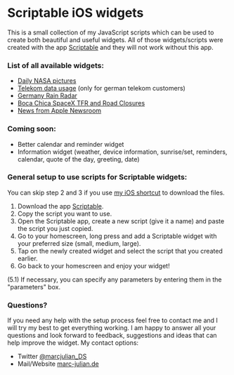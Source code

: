 # Scriptable iOS widgets
This is a small collection of my JavaScript scripts which can be used to create both beautiful and useful widgets.
All of those widgets/scripts were created with the app <a href="https://scriptable.app/">Scriptable</a> and they will not work without this app.

### List of all available widgets:
- <a href="https://github.com/marcjulianschwarz/scriptable-widgets/tree/main/nasa-pictures">Daily NASA pictures</a>
- <a href="https://github.com/marcjulianschwarz/telekom-data-usage-widget">Telekom data usage</a> (only for german telekom customers)
- <a href="https://github.com/marcjulianschwarz/scriptable-widgets/tree/main/germany-rain-radar">Germany Rain Radar</a>
- <a href="https://github.com/marcjulianschwarz/scriptable-widgets/tree/main/boca-chica-spacex">Boca Chica SpaceX TFR and Road Closures</a>
- <a href="https://github.com/marcjulianschwarz/scriptable-widgets/tree/main/newsroom">News from Apple Newsroom</a>

### Coming soon:
- Better calendar and reminder widget
- Information widget (weather, device information, sunrise/set, reminders, calendar, quote of the day, greeting, date)

### General setup to use scripts for Scriptable widgets:
You can skip step 2 and 3 if you use <a href="https://www.icloud.com/shortcuts/6ed2c6905d664447888fb5b4b10b92b9">my iOS shortcut</a> to download the files.

1. Download the app <a href="https://scriptable.app/">Scriptable</a>.
2. Copy the script you want to use.
3. Open the Scriptable app, create a new script (give it a name) and paste the script you just copied.
4. Go to your homescreen, long press and add a Scriptable widget with your preferred size (small, medium, large).
5. Tap on the newly created widget and select the script that you created earlier.
6. Go back to your homescreen and enjoy your widget!

(5.1) If necessary, you can specify any parameters by entering them in the "parameters" box.

### Questions?
If you need any help with the setup process feel free to contact me and I will try my best to get everything working.
I am happy to answer all your questions and look forward to feedback, suggestions and ideas that can help improve the widget.
My contact options:
- Twitter <a href="https://twitter.com/marcjulian_DS">@marcjulian_DS</a>
- Mail/Website <a href="https://www.marc-julian.de/">marc-julian.de</a>
